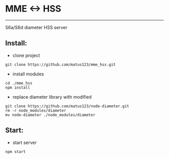 # MME <-> HSS
-------------------
S6a/S6d diameter HSS server

Install:
------------

 - clone project
```
git clone https://github.com/matus123/mme_hss.git
```
 - install modules
```
cd ./mme_hss
npm install
```
- replace diameter library with modified
```
git clone https://github.com/matus123/node-diameter.git
rm -r node_modules/diameter
mv node-diameter ./node_modules/diameter
```

Start:
-------

 - start server
```
npm start
```



